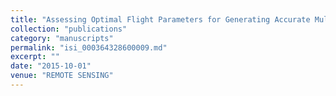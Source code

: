 ```yaml
---
title: "Assessing Optimal Flight Parameters for Generating Accurate Multispectral Orthomosaicks by UAV to Support Site-Specific Crop Management"
collection: "publications"
category: "manuscripts"
permalink: "isi_000364328600009.md"
excerpt: ""
date: "2015-10-01"
venue: "REMOTE SENSING"
---
```

